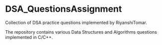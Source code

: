 # DSA_QuestionsAssignment

Collection of DSA practice questions implemented by RiyanshiTomar.

The repository contains various Data Structures and Algorithms questions implemented in C/C++.